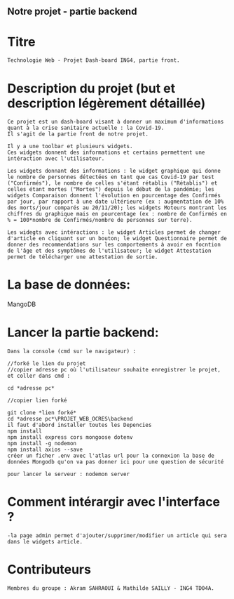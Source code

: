 ## Notre projet - partie backend

  # Titre

    Technologie Web - Projet Dash-board ING4, partie front.

  # Description du projet (but et description légèrement détaillée)

    Ce projet est un dash-board visant à donner un maximum d'informations quant à la crise sanitaire actuelle : la Covid-19. 
    Il s'agit de la partie front de notre projet.

    Il y a une toolbar et plusieurs widgets.
    Ces widgets donnent des informations et certains permettent une intéraction avec l'utilisateur. 
   
    Les widgets donnant des informations : le widget graphique qui donne le nombre de personnes détectées en tant que cas Covid-19 par test ("Confirmés"), le nombre de celles s'étant rétablis ("Rétablis") et celles étant mortes ("Mortes") depuis le début de la pandémie; les widgets Comparaison donnent l'évolution en pourcentage des Confirmés par jour, par rapport à une date ultérieure (ex : augmentation de 10% des morts/jour comparés au 20/11/20); les widgets Moteurs montrant les chiffres du graphique mais en pourcentage (ex : nombre de Confirmés en % = 100*nombre de Confirmés/nombre de personnes sur terre).
   
    Les widegts avec intéractions : le widget Articles permet de changer d'article en cliquant sur un bouton; le widget Questionnaire permet de donner des recommendations sur les comportements à avoir en focntion de l'âge et des symptômes de l'utilisateur; le widget Attestation permet de télécharger une attestation de sortie.
  # La base de données:
  MangoDB 
  # Lancer la partie backend:

    Dans la console (cmd sur le navigateur) : 

    //forké le lien du projet
    //copier adresse pc où l'utilisateur souhaite enregistrer le projet, et coller dans cmd :
    
    cd *adresse pc*
    
    //copier lien forké
    
    git clone *lien forké*
    cd *adresse pc*\PROJET_WEB_OCRES\backend
    il faut d'abord installer toutes les Depencies 
    npm install
    npm install express cors mongoose dotenv
    npm install -g nodemon
    npm install axios --save
    créer un ficher .env avec l'atlas url pour la connexion la base de données Mongodb qu'on va pas donner ici pour une question de sécurité
    
    pour lancer le serveur : nodemon server 
  
  # Comment intérargir avec l'interface ? 

    
    -la page admin permet d'ajouter/supprimer/modifier un article qui sera dans le widgets article.



  # Contributeurs

    Membres du groupe : Akram SAHRAOUI & Mathilde SAILLY - ING4 TD04A.
